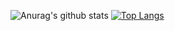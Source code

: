 ![Anurag's github stats](https://github-readme-stats.vercel.app/api?username=sheiiva&show_icons=true&theme=radical&include_all_commits=true&hide=prs)
[![Top Langs](https://github-readme-stats.vercel.app/api/top-langs/?username=sheiiva&layout=compact?hide=Makefile)](https://github.com/anuraghazra/github-readme-stats)
